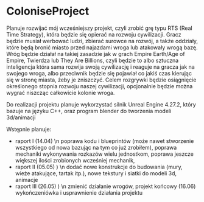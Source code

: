 # ColoniseProject

Planuje rozwijać mój wcześniejszy projekt, czyli zrobić grę typu RTS (Real Time Strategy), która będzie się opierać na rozwoju cywilizacji. Gracz będzie musiał werbować ludzi, zbierać surowce na rozwój, a także oddziały, które będą bronić miasto przed najazdami wroga lub atakowały wrogą bazę. 
Wróg będzie działał na takiej zasadzie jak w grach Empire Earth/Age of Empire, Twierdza lub They Are Billions, czyli będzie to albo sztuczna inteligencja która sama rozwija swoją cywilizację i reaguje na gracza jak na swojego wroga, albo przeciwnik będzie się pojawiał co jakiś czas kierując się w stronę miasta, żeby je zniszczyć. Celem rozgrywki będzie osiągnięcie określonego stopnia rozwoju naszej cywilizacji, opcjonalnie będzie można wygrać niszcząc całkowicie kolonie wroga. 

Do realizacji projektu planuje wykorzystać silnik Unreal Engine 4.27.2, który bazuje na języku C++, oraz program blender do tworzenia modeli 3d/animacji

Wstępnie planuje:
- raport I (14.04) \n
  poprawa kodu i blueprintów (może nawet stworzenie wszystkiego od nowa bazując na tym co już zrobiłem),
  poprawa mechaniki wykonywania rozkazów wielu jednostkom,
  poprawa jeszcze większej ilości zrobionych wcześniej mechanik,
- raport II (05.05) ) \n
  dodać nowe konstrukcje do budowania (mury, wieże atakujące, tartak itp.),
  nowe tekstury i siatki do modeli 3d,
  animacje
- raport III (26.05) ) \n
  zmienić działanie wrogów,
projekt końcowy (16.06)
  wykończeniówka i usprawnienie działania projektu
